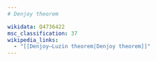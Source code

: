 ```yaml
---
# Denjoy theorem

wikidata: Q4736422
msc_classification: 37
wikipedia_links:
  - "[[Denjoy–Luzin theorem|Denjoy theorem]]"
---
```

